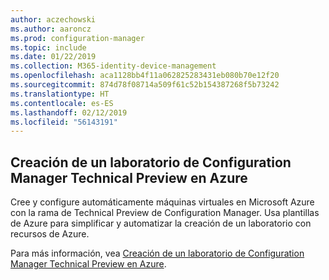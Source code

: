 ```yaml
---
author: aczechowski
ms.author: aaroncz
ms.prod: configuration-manager
ms.topic: include
ms.date: 01/22/2019
ms.collection: M365-identity-device-management
ms.openlocfilehash: aca1128bb4f11a062825283431eb080b70e12f20
ms.sourcegitcommit: 874d78f08714a509f61c52b154387268f5b73242
ms.translationtype: HT
ms.contentlocale: es-ES
ms.lasthandoff: 02/12/2019
ms.locfileid: "56143191"
---
```

## <a name="bkmk_azurevm"></a> Creación de un laboratorio de Configuration Manager Technical Preview en Azure
<!--3556017-->

Cree y configure automáticamente máquinas virtuales en Microsoft Azure con la rama de Technical Preview de Configuration Manager. Usa plantillas de Azure para simplificar y automatizar la creación de un laboratorio con recursos de Azure.

Para más información, vea [Creación de un laboratorio de Configuration Manager Technical Preview en Azure](/sccm/core/get-started/azure-template). 

